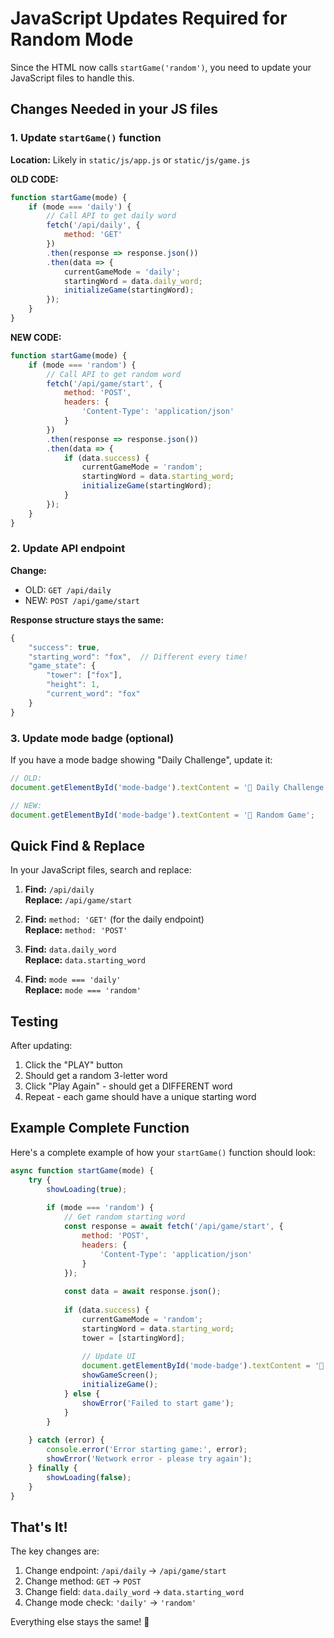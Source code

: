 # JavaScript Updates Required for Random Mode

Since the HTML now calls `startGame('random')`, you need to update your JavaScript files to handle this.

## Changes Needed in your JS files

### 1. Update `startGame()` function

**Location:** Likely in `static/js/app.js` or `static/js/game.js`

**OLD CODE:**
```javascript
function startGame(mode) {
    if (mode === 'daily') {
        // Call API to get daily word
        fetch('/api/daily', {
            method: 'GET'
        })
        .then(response => response.json())
        .then(data => {
            currentGameMode = 'daily';
            startingWord = data.daily_word;
            initializeGame(startingWord);
        });
    }
}
```

**NEW CODE:**
```javascript
function startGame(mode) {
    if (mode === 'random') {
        // Call API to get random word
        fetch('/api/game/start', {
            method: 'POST',
            headers: {
                'Content-Type': 'application/json'
            }
        })
        .then(response => response.json())
        .then(data => {
            if (data.success) {
                currentGameMode = 'random';
                startingWord = data.starting_word;
                initializeGame(startingWord);
            }
        });
    }
}
```

### 2. Update API endpoint

**Change:**
- OLD: `GET /api/daily`
- NEW: `POST /api/game/start`

**Response structure stays the same:**
```javascript
{
    "success": true,
    "starting_word": "fox",  // Different every time!
    "game_state": {
        "tower": ["fox"],
        "height": 1,
        "current_word": "fox"
    }
}
```

### 3. Update mode badge (optional)

If you have a mode badge showing "Daily Challenge", update it:

```javascript
// OLD:
document.getElementById('mode-badge').textContent = '📅 Daily Challenge';

// NEW:
document.getElementById('mode-badge').textContent = '🎲 Random Game';
```

## Quick Find & Replace

In your JavaScript files, search and replace:

1. **Find:** `/api/daily`  
   **Replace:** `/api/game/start`

2. **Find:** `method: 'GET'` (for the daily endpoint)  
   **Replace:** `method: 'POST'`

3. **Find:** `data.daily_word`  
   **Replace:** `data.starting_word`

4. **Find:** `mode === 'daily'`  
   **Replace:** `mode === 'random'`

## Testing

After updating:
1. Click the "PLAY" button
2. Should get a random 3-letter word
3. Click "Play Again" - should get a DIFFERENT word
4. Repeat - each game should have a unique starting word

## Example Complete Function

Here's a complete example of how your `startGame()` function should look:

```javascript
async function startGame(mode) {
    try {
        showLoading(true);
        
        if (mode === 'random') {
            // Get random starting word
            const response = await fetch('/api/game/start', {
                method: 'POST',
                headers: {
                    'Content-Type': 'application/json'
                }
            });
            
            const data = await response.json();
            
            if (data.success) {
                currentGameMode = 'random';
                startingWord = data.starting_word;
                tower = [startingWord];
                
                // Update UI
                document.getElementById('mode-badge').textContent = '🎲 Random Game';
                showGameScreen();
                initializeGame();
            } else {
                showError('Failed to start game');
            }
        }
        
    } catch (error) {
        console.error('Error starting game:', error);
        showError('Network error - please try again');
    } finally {
        showLoading(false);
    }
}
```

## That's It!

The key changes are:
1. Change endpoint: `/api/daily` → `/api/game/start`
2. Change method: `GET` → `POST`
3. Change field: `data.daily_word` → `data.starting_word`
4. Change mode check: `'daily'` → `'random'`

Everything else stays the same! 🚀
